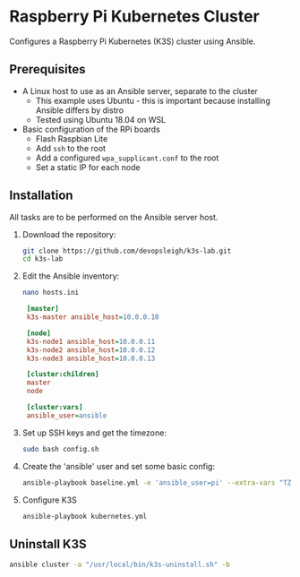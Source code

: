 # Raspberry Pi Kubernetes Cluster

Configures a Raspberry Pi Kubernetes (K3S) cluster using Ansible.

## Prerequisites

- A Linux host to use as an Ansible server, separate to the cluster
  - This example uses Ubuntu - this is important because installing Ansible differs by distro
  - Tested using Ubuntu 18.04 on WSL
- Basic configuration of the RPi boards
  - Flash Raspbian Lite
  - Add `ssh` to the root
  - Add a configured `wpa_supplicant.conf` to the root
  - Set a static IP for each node

## Installation

All tasks are to be performed on the Ansible server host.

1. Download the repository:

   ```sh
   git clone https://github.com/devopsleigh/k3s-lab.git
   cd k3s-lab
   ```

2. Edit the Ansible inventory:

   ```sh
   nano hosts.ini
   ```

   ```ini
    [master]
    k3s-master ansible_host=10.0.0.10

    [node]
    k3s-node1 ansible_host=10.0.0.11
    k3s-node2 ansible_host=10.0.0.12
    k3s-node3 ansible_host=10.0.0.13

    [cluster:children]
    master
    node

    [cluster:vars]
    ansible_user=ansible
   ```

3. Set up SSH keys and get the timezone:

   ```sh
   sudo bash config.sh
   ```

4. Create the 'ansible' user and set some basic config:

   ```sh
   ansible-playbook baseline.yml -e 'ansible_user=pi' --extra-vars "TZ=$timezone"
   ```

5. Configure K3S

   ```sh
   ansible-playbook kubernetes.yml
   ```

## Uninstall K3S

```sh
ansible cluster -a "/usr/local/bin/k3s-uninstall.sh" -b
```

